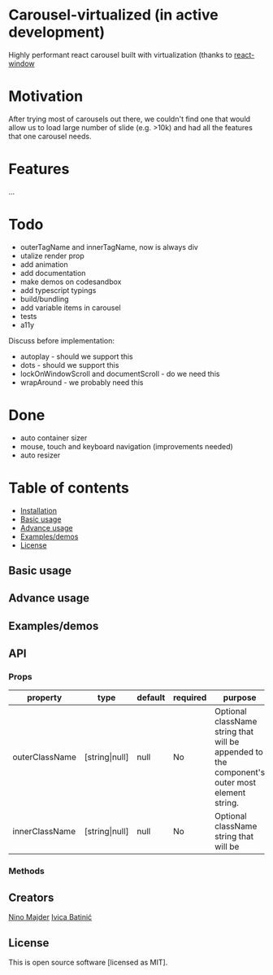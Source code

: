 # Carousel-virtualized (in active development)
Highly performant react carousel built with virtualization (thanks to [react-window](https://github.com/bvaughn/react-window "react-window github page")

# Motivation
After trying most of carousels out there, we couldn't find one that would allow us to load large number of slide (e.g. >10k) and had all the features that one carousel needs.

# Features
...

# Todo
- outerTagName and innerTagName, now is always div
- utalize render prop
- add animation
- add documentation
- make demos on codesandbox
- add typescript typings
- build/bundling
- add variable items in carousel
- tests
- a11y

Discuss before implementation:
- autoplay - should we support this
- dots  - should we support this
- lockOnWindowScroll and documentScroll - do we need this
- wrapAround - we probably need this

# Done
 - auto container sizer
 - mouse, touch and keyboard navigation (improvements needed)
 - auto resizer



# Table of contents
  * [Installation](#-installation)
  * [Basic usage](#-basic-usage)
  * [Advance usage](#-advance-usage)
  * [Examples/demos](#-examples/demos)
  * [License](#-license)

## Basic usage

## Advance usage

## Examples/demos

## API
### Props
| property | type | default | required | purpose |
| -------- | ---- | ------- | -------- | ------- |
| outerClassName| [string&#124;null] | null | No | Optional className string that will be appended to the component's outer most element string. |
| innerClassName| [string&#124;null] | null | No | Optional className string that will be 

### Methods


## Creators
[Nino Majder](https://github.com/NinoMaj "Nino Majder's github page")
[Ivica Batinić](https://github.com/isBatak "Ivica Batinić's github page")

## License
This is open source software [licensed as MIT].
